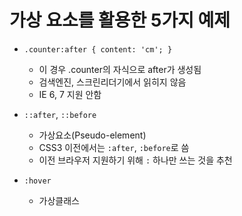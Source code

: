 # 가상 요소를 활용한 5가지 예제

- ```.counter:after { content: 'cm'; }```
  - 이 경우 .counter의 자식으로 after가 생성됨
  - 검색엔진, 스크린리더기에서 읽히지 않음
  - IE 6, 7 지원 안함
- `::after`, `::before`
  - 가상요소(Pseudo-element)
  - CSS3 이전에서는 `:after`, `:before`로 씀
  - 이전 브라우저 지원하기 위해 `:` 하나만 쓰는 것을 추천

- `:hover`
  - 가상클래스